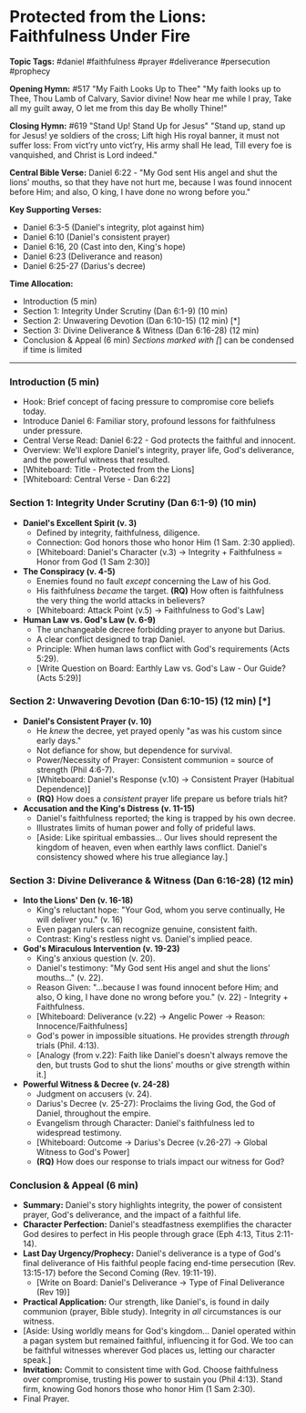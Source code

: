 # Protected from the Lions: Faithfulness Under Fire

**Topic Tags:** #daniel #faithfulness #prayer #deliverance #persecution
#prophecy

**Opening Hymn:** #517 "My Faith Looks Up to Thee" "My faith looks up to Thee,
Thou Lamb of Calvary, Savior divine! Now hear me while I pray, Take all my guilt
away, O let me from this day Be wholly Thine!"

**Closing Hymn:** #619 "Stand Up! Stand Up for Jesus" "Stand up, stand up for
Jesus! ye soldiers of the cross; Lift high His royal banner, it must not suffer
loss: From vict’ry unto vict’ry, His army shall He lead, Till every foe is
vanquished, and Christ is Lord indeed."

**Central Bible Verse:** Daniel 6:22 - "My God sent His angel and shut the
lions' mouths, so that they have not hurt me, because I was found innocent
before Him; and also, O king, I have done no wrong before you."

**Key Supporting Verses:**

- Daniel 6:3-5 (Daniel's integrity, plot against him)
- Daniel 6:10 (Daniel's consistent prayer)
- Daniel 6:16, 20 (Cast into den, King's hope)
- Daniel 6:23 (Deliverance and reason)
- Daniel 6:25-27 (Darius's decree)

**Time Allocation:**

- Introduction (5 min)
- Section 1: Integrity Under Scrutiny (Dan 6:1-9) (10 min)
- Section 2: Unwavering Devotion (Dan 6:10-15) (12 min) [*]
- Section 3: Divine Deliverance & Witness (Dan 6:16-28) (12 min)
- Conclusion & Appeal (6 min) _Sections marked with [_] can be condensed if time
  is limited

---

### Introduction (5 min)

- Hook: Brief concept of facing pressure to compromise core beliefs today.
- Introduce Daniel 6: Familiar story, profound lessons for faithfulness under
  pressure.
- Central Verse Read: Daniel 6:22 - God protects the faithful and innocent.
- Overview: We'll explore Daniel's integrity, prayer life, God's deliverance,
  and the powerful witness that resulted.
- [Whiteboard: Title - Protected from the Lions]
- [Whiteboard: Central Verse - Dan 6:22]

### Section 1: Integrity Under Scrutiny (Dan 6:1-9) (10 min)

- **Daniel's Excellent Spirit (v. 3)**
  - Defined by integrity, faithfulness, diligence.
  - Connection: God honors those who honor Him (1 Sam. 2:30 applied).
  - [Whiteboard: Daniel's Character (v.3) -> Integrity + Faithfulness = Honor
    from God (1 Sam 2:30)]
- **The Conspiracy (v. 4-5)**
  - Enemies found no fault _except_ concerning the Law of his God.
  - His faithfulness _became_ the target. **(RQ)** How often is faithfulness the
    very thing the world attacks in believers?
  - [Whiteboard: Attack Point (v.5) -> Faithfulness to God's Law]
- **Human Law vs. God's Law (v. 6-9)**
  - The unchangeable decree forbidding prayer to anyone but Darius.
  - A clear conflict designed to trap Daniel.
  - Principle: When human laws conflict with God's requirements (Acts 5:29).
  - [Write Question on Board: Earthly Law vs. God's Law - Our Guide? (Acts
    5:29)]

### Section 2: Unwavering Devotion (Dan 6:10-15) (12 min) [*]

- **Daniel's Consistent Prayer (v. 10)**
  - He _knew_ the decree, yet prayed openly "as was his custom since early
    days."
  - Not defiance for show, but dependence for survival.
  - Power/Necessity of Prayer: Consistent communion = source of strength (Phil
    4:6-7).
  - [Whiteboard: Daniel's Response (v.10) -> Consistent Prayer (Habitual
    Dependence)]
  - **(RQ)** How does a _consistent_ prayer life prepare us before trials hit?
- **Accusation and the King's Distress (v. 11-15)**
  - Daniel's faithfulness reported; the king is trapped by his own decree.
  - Illustrates limits of human power and folly of prideful laws.
  - [Aside: Like spiritual embassies... Our lives should represent the kingdom
    of heaven, even when earthly laws conflict. Daniel's consistency showed
    where his true allegiance lay.]

### Section 3: Divine Deliverance & Witness (Dan 6:16-28) (12 min)

- **Into the Lions' Den (v. 16-18)**
  - King's reluctant hope: "Your God, whom you serve continually, He will
    deliver you." (v. 16)
  - Even pagan rulers can recognize genuine, consistent faith.
  - Contrast: King's restless night vs. Daniel's implied peace.
- **God's Miraculous Intervention (v. 19-23)**
  - King's anxious question (v. 20).
  - Daniel's testimony: "My God sent His angel and shut the lions' mouths..."
    (v. 22).
  - Reason Given: "...because I was found innocent before Him; and also, O king,
    I have done no wrong before you." (v. 22) - Integrity + Faithfulness.
  - [Whiteboard: Deliverance (v.22) -> Angelic Power -> Reason:
    Innocence/Faithfulness]
  - God's power in impossible situations. He provides strength _through_ trials
    (Phil. 4:13).
  - [Analogy (from v.22): Faith like Daniel's doesn't always remove the den, but
    trusts God to shut the lions' mouths or give strength within it.]
- **Powerful Witness & Decree (v. 24-28)**
  - Judgment on accusers (v. 24).
  - Darius's Decree (v. 25-27): Proclaims the living God, the God of Daniel,
    throughout the empire.
  - Evangelism through Character: Daniel's faithfulness led to widespread
    testimony.
  - [Whiteboard: Outcome -> Darius's Decree (v.26-27) -> Global Witness to God's
    Power]
  - **(RQ)** How does our response to trials impact our witness for God?

### Conclusion & Appeal (6 min)

- **Summary:** Daniel's story highlights integrity, the power of consistent
  prayer, God's deliverance, and the impact of a faithful life.
- **Character Perfection:** Daniel's steadfastness exemplifies the character God
  desires to perfect in His people through grace (Eph 4:13, Titus 2:11-14).
- **Last Day Urgency/Prophecy:** Daniel's deliverance is a type of God's final
  deliverance of His faithful people facing end-time persecution (Rev. 13:15-17)
  before the Second Coming (Rev. 19:11-19).
  - [Write on Board: Daniel's Deliverance -> Type of Final Deliverance (Rev 19)]
- **Practical Application:** Our strength, like Daniel's, is found in daily
  communion (prayer, Bible study). Integrity in _all_ circumstances is our
  witness.
- [Aside: Using worldly means for God's kingdom... Daniel operated within a
  pagan system but remained faithful, influencing it for God. We too can be
  faithful witnesses wherever God places us, letting our character speak.]
- **Invitation:** Commit to consistent time with God. Choose faithfulness over
  compromise, trusting His power to sustain you (Phil 4:13). Stand firm, knowing
  God honors those who honor Him (1 Sam 2:30).
- Final Prayer.
